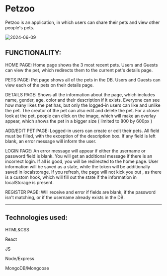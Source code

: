 # Petzoo

Petzoo is an application, in which users can share their pets and view other people's pets.

![2024-06-09](https://github.com/tery999/PetZoo/assets/51335465/66ae30a7-f274-45e3-94b7-32c5131e4504)


FUNCTIONALITY:
-----
HOME PAGE:
Home page shows the 3 most recent pets. Users and Guests can view the pet, which redirects them to the current pet's details page.

PETS PAGE:
Pet page shows all of the pets in the DB. Users and Guests can view each of the pets on their details page.

DETAILS PAGE:
Shows all the information about the page, which includes name, gender, age, color and their description if it exists. Everyone can see how many 
likes the pet has, but only the logged-in users can like and unlike the pet.
The creator of the pet can also edit and delete the pet.
For a closer look at the pet, people can click on the image, which will make an overlay appear, which shows the pet in a bigger size ( limited to 800 by 600px )

ADD/EDIT PET PAGE:
Logged-in users can create or edit their pets.
All field must be filled, with the exception of the description box. If any field is left blank, an error message will inform the user.

LOGIN PAGE:
An error message will appear if either the username or password field is blank.
You will get an additional message if there is an incorrect login.
If all is good, you will be redirected to the home page. User information will be saved as a state, while the token will be additionally saved in localstorage.
If you refresh, the page will not kick you out , as there is a custom hook, which will fill out the state if the information in localStorage is present.

REGISTER PAGE:
WIll receive and error if fields are blank, if the password isn't matching, or if the username already exists in the DB.

-----


Technologies used:
----
HTML&CSS

React

JS

Node/Express

MongoDB/Mongoose




